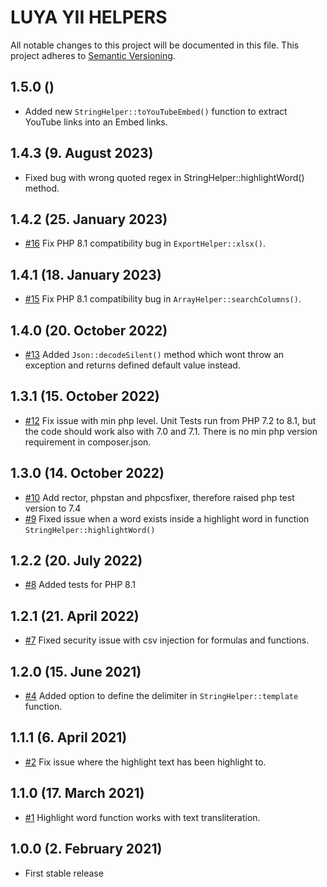 # LUYA YII HELPERS

All notable changes to this project will be documented in this file. This project adheres to [Semantic Versioning](https://semver.org/).

## 1.5.0 ()

+ Added new `StringHelper::toYouTubeEmbed()` function to extract YouTube links into an Embed links.

## 1.4.3 (9. August 2023)

+ Fixed bug with wrong quoted regex in StringHelper::highlightWord() method.

## 1.4.2 (25. January 2023)

+ [#16](https://github.com/luyadev/yii-helpers/pull/16) Fix PHP 8.1 compatibility bug in `ExportHelper::xlsx()`.

## 1.4.1 (18. January 2023)

+ [#15](https://github.com/luyadev/yii-helpers/pull/15) Fix PHP 8.1 compatibility bug in `ArrayHelper::searchColumns()`.

## 1.4.0 (20. October 2022)

+ [#13](https://github.com/luyadev/yii-helpers/pull/13) Added `Json::decodeSilent()` method which wont throw an exception and returns defined default value instead.

## 1.3.1 (15. October 2022)

+ [#12](https://github.com/luyadev/yii-helpers/pull/12) Fix issue with min php level. Unit Tests run from PHP 7.2 to 8.1, but the code should work also with 7.0 and 7.1. There is no min php version requirement in composer.json.

## 1.3.0 (14. October 2022)

+ [#10](https://github.com/luyadev/yii-helpers/pull/10) Add rector, phpstan and phpcsfixer, therefore raised php test version to 7.4
+ [#9](https://github.com/luyadev/yii-helpers/pull/9) Fixed issue when a word exists inside a highlight word in function `StringHelper::highlightWord()`

## 1.2.2 (20. July 2022)

+ [#8](https://github.com/luyadev/yii-helpers/pull/8) Added tests for PHP 8.1

## 1.2.1 (21. April 2022)

+ [#7](https://github.com/luyadev/yii-helpers/pull/7) Fixed security issue with csv injection for formulas and functions.

## 1.2.0 (15. June 2021)

+ [#4](https://github.com/luyadev/yii-helpers/pull/4) Added option to define the delimiter in `StringHelper::template` function.

## 1.1.1 (6. April 2021)

+ [#2](https://github.com/luyadev/yii-helpers/issues/2) Fix issue where the highlight text has been highlight to.

## 1.1.0 (17. March 2021)

+ [#1](https://github.com/luyadev/yii-helpers/pull/1) Highlight word function works with text transliteration.

## 1.0.0 (2. February 2021)

+ First stable release
